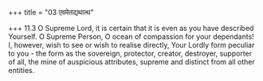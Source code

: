 +++
title = "03 एवमेतद्यथात्थ"

+++
11.3 O Supreme Lord, it is certain that it is even as you have described Yourself. O Supreme Person, O ocean of compassion for your dependants!
I, however, wish to see or wish to realise directly, Your Lordly form peculiar to you - the form as the sovereign, protector, creator,
destroyer, supporter of all, the mine of auspicious attributes, supreme and distinct from all other entities.
